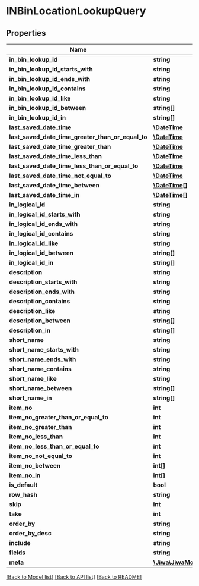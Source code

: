 # INBinLocationLookupQuery

## Properties
Name | Type | Description | Notes
------------ | ------------- | ------------- | -------------
**in_bin_lookup_id** | **string** |  | [optional] 
**in_bin_lookup_id_starts_with** | **string** |  | [optional] 
**in_bin_lookup_id_ends_with** | **string** |  | [optional] 
**in_bin_lookup_id_contains** | **string** |  | [optional] 
**in_bin_lookup_id_like** | **string** |  | [optional] 
**in_bin_lookup_id_between** | **string[]** |  | [optional] 
**in_bin_lookup_id_in** | **string[]** |  | [optional] 
**last_saved_date_time** | [**\DateTime**](\DateTime.md) |  | [optional] 
**last_saved_date_time_greater_than_or_equal_to** | [**\DateTime**](\DateTime.md) |  | [optional] 
**last_saved_date_time_greater_than** | [**\DateTime**](\DateTime.md) |  | [optional] 
**last_saved_date_time_less_than** | [**\DateTime**](\DateTime.md) |  | [optional] 
**last_saved_date_time_less_than_or_equal_to** | [**\DateTime**](\DateTime.md) |  | [optional] 
**last_saved_date_time_not_equal_to** | [**\DateTime**](\DateTime.md) |  | [optional] 
**last_saved_date_time_between** | [**\DateTime[]**](\DateTime.md) |  | [optional] 
**last_saved_date_time_in** | [**\DateTime[]**](\DateTime.md) |  | [optional] 
**in_logical_id** | **string** |  | [optional] 
**in_logical_id_starts_with** | **string** |  | [optional] 
**in_logical_id_ends_with** | **string** |  | [optional] 
**in_logical_id_contains** | **string** |  | [optional] 
**in_logical_id_like** | **string** |  | [optional] 
**in_logical_id_between** | **string[]** |  | [optional] 
**in_logical_id_in** | **string[]** |  | [optional] 
**description** | **string** |  | [optional] 
**description_starts_with** | **string** |  | [optional] 
**description_ends_with** | **string** |  | [optional] 
**description_contains** | **string** |  | [optional] 
**description_like** | **string** |  | [optional] 
**description_between** | **string[]** |  | [optional] 
**description_in** | **string[]** |  | [optional] 
**short_name** | **string** |  | [optional] 
**short_name_starts_with** | **string** |  | [optional] 
**short_name_ends_with** | **string** |  | [optional] 
**short_name_contains** | **string** |  | [optional] 
**short_name_like** | **string** |  | [optional] 
**short_name_between** | **string[]** |  | [optional] 
**short_name_in** | **string[]** |  | [optional] 
**item_no** | **int** |  | [optional] 
**item_no_greater_than_or_equal_to** | **int** |  | [optional] 
**item_no_greater_than** | **int** |  | [optional] 
**item_no_less_than** | **int** |  | [optional] 
**item_no_less_than_or_equal_to** | **int** |  | [optional] 
**item_no_not_equal_to** | **int** |  | [optional] 
**item_no_between** | **int[]** |  | [optional] 
**item_no_in** | **int[]** |  | [optional] 
**is_default** | **bool** |  | [optional] 
**row_hash** | **string** |  | [optional] 
**skip** | **int** |  | [optional] 
**take** | **int** |  | [optional] 
**order_by** | **string** |  | [optional] 
**order_by_desc** | **string** |  | [optional] 
**include** | **string** |  | [optional] 
**fields** | **string** |  | [optional] 
**meta** | [**\Jiwa\JiwaModel\DictionaryStringString_**](DictionaryStringString_.md) |  | [optional] 

[[Back to Model list]](../README.md#documentation-for-models) [[Back to API list]](../README.md#documentation-for-api-endpoints) [[Back to README]](../README.md)



